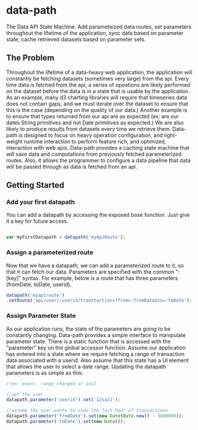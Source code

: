 # data-path
The Data API State Machine. Add parameteized data routes, set parameters throughout the lifetime of the application, sync data based on parameter state, cache retrieved datasets based on parameter sets.

## The Problem
Throughout the lifetime of a data-heavy web application, the application will constantly be fetching datasets (sometimes very large) from the api. Every time data is fetched from the api, a series of opeations are likely performed on the dataset before the data is in a state that is usable by the application. As an example, many d3 charting libraries will require that timeseries data does not contain gaps, and we must iterate over the dataset to ensure that this is the case (depending on the quality of our data.) Another example is to ensure that types returned from our api are as expected (ex: are our dates String primitives and not Date primitives as expected.) We are also likely to produce results from datasets every time we retrieve them. Data-path is designed to focus on heavy operation configuration, and light-weight runtime interaction to perform feature rich, and optimized, interaction with web apis. Data-path provides a caching state machine that will save data and computations from previously fetched parameterized routes. Also, it allows the programmer to configure a data pipeline that data will be passed through as data is fetched from an api.

## Getting Started
### Add your first datapath
You can add a datapath by accessing the exposed base function. Just give it a key for future access.

```javascript

var myFirstDatapath = datapath('myApiRoute');

```

### Assign a parameterized route
Now that we have a datapath, we can add a parameterized route to it, so that it can fetch our data. Parameters are specified with the common ":[key]" syntax. For example, below is a route that has three parameters (fromDate, toDate, userid).

```javascript
datapath('myapiroute')
.setRoute('api/user/:userid/transtactions?from=:fromDate&to=:toDate');
```

### Assign Parameter State
As our application runs, the state of the parameters are going to be constantly changing. Data-path provides a simple interface to manipulate parameter state. There is a static function that is accessed with the "parameter" key on the global accessor function. Assume our application has entered into a state where we require fetching a range of transaction data associated with a userid. Also assume that this state has a UI element that allows the user to select a date range. Updating the datapath parameters is as simple as this:

```javascript
//on: event, range changed or init

//set the user
datapath.parameter('userid').set('12sa21');

//assume the user wants to view the last hour of transactions
datapath.parameter('fromDate').set(new Date(Date.now() - 3600000));
datapath.parameter('toDate').set(new Date());

```
